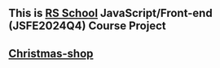 ## This is [RS School](https://rs.school/) JavaScript/Front-end (JSFE2024Q4) Course Project

## [Christmas-shop](https://cheidru.github.io/Christmas-shop/christmas-shop/)
